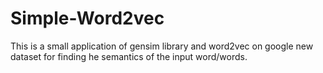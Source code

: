# Simple-Word2vec
This is a small application of gensim library and word2vec on google new dataset for finding he semantics of the input word/words.
